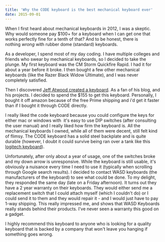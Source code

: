 ```yaml
---
title: 'Why the CODE keyboard is the best mechanical keyboard ever'
date: 2015-09-01
---
```


When I first heard about mechanical keyboards in 2012, I was a skeptic. Why would someone pay $100+ for a keyboard when I can get one that works perfectly fine for a tenth of that? And to be honest, there is nothing <em>wrong</em> with rubber dome (standard) keyboards.

<!--more-->

As a developer, I spend most of my day coding. I have multiple colleges and friends who swear by mechanical keyboards, so I decided to take the plunge. My first keyboard was the CM Storm Quickfire Rapid. I had it for about a year before it broke. I then bought a few other mechanical keyboards (like the Razer Black Widow Ultimate), and I was never completely satisfied.

Then I discovered <a href="http://blog.codinghorror.com/the-code-keyboard/">Jeff Atwood created a keyboard</a>. As a fan of his blog, and his projects. I decided to spend the $155 to get this keyboard. Personally, I bought it off amazon because of the free Prime shipping and i'd get it faster than if I bought it through CODE directly.

I really liked the code keyboard because you could configure the keys for either mac or windows with  it's easy to use DIP switches (after consulting the user manual) and I really liked how firm the keyboard is. All the mechanical keyboards I owned, while all of them were decent, still felt kind of flimsy. The CODE keyboard has a solid steel backplate and is quite durable (however, I doubt it could survive being ran over a tank like this <a href="https://www.youtube.com/watch?v=izvYBowsTB0">logitech keyboard</a>).

Unfortunately, after only about a year of usage, one of the switches broke and my down arrow is unresponsive. While the keyboard is still usable, it's obviously a nuisance every time I need to use it (typically when scrolling through Google search results). I decided to contact WASD keyboards (the manufacturers of the keyboard) to see what could be done. To my delight, they responded the same day (late on a Friday afternoon). It turns out they have a 2 year warranty on their keyboards. They would either send me a replacement switch that I could attach myself (which I couldn't do) or I could send it to them and they would repair it - and I would just have to pay 1-way shipping. This really impressed me, and shows that WASD Keyboards really stands behind their products. I've never seen a warranty this good on a gadget.

I highly recommend this keyboard to anyone who is looking for a quality keyboard that is backed by a company that won't leave you hanging if something goes wrong.
